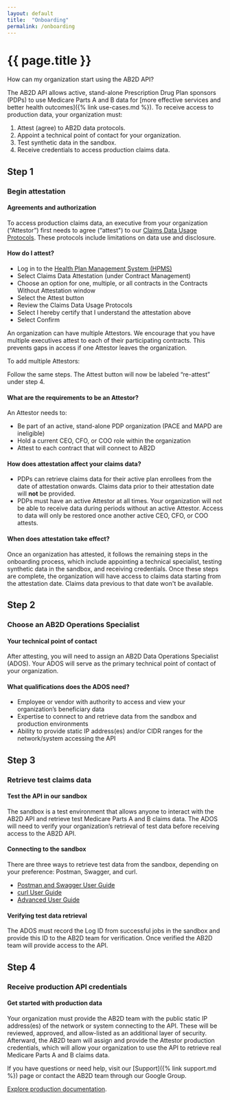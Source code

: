 ```yaml
---
layout: default
title:  "Onboarding"
permalink: /onboarding
---
```


# {{ page.title }}

How can my organization start using the AB2D API?

The AB2D API allows active, stand-alone Prescription Drug Plan sponsors (PDPs) to use Medicare Parts A and B data for [more effective services and better health outcomes]({% link use-cases.md %}). To receive access to production data, your organization must:

1. Attest (agree) to AB2D data protocols.
1. Appoint a technical point of contact for your organization.
1. Test synthetic data in the sandbox.
1. Receive credentials to access production claims data.

## Step 1


### Begin attestation

#### Agreements and authorization

To access production claims data, an executive from your organization (“Attestor”) first needs to agree (“attest") to our [Claims Data Usage Protocols](https://www.federalregister.gov/documents/2019/04/16/2019-06822/medicare-and-medicaid-programs-policy-and-technical-changes-to-the-medicare-advantage-medicare#page-15745). These protocols include limitations on data use and disclosure.

#### How do I attest?

- Log in to the [Health Plan Management System (HPMS)](https://hpms.cms.gov/app/ng/home/)
- Select Claims Data Attestation (under Contract Management)
- Choose an option for one, multiple, or all contracts in the Contracts Without Attestation window
- Select the Attest button
- Review the Claims Data Usage Protocols
- Select I hereby certify that I understand the attestation above
- Select Confirm

An organization can have multiple Attestors. We encourage that you have multiple executives attest to each of their participating contracts. This prevents gaps in access if one Attestor leaves the organization.

To add multiple Attestors:

Follow the same steps. The Attest button will now be labeled “re-attest” under step 4.


#### What are the requirements to be an Attestor?

An Attestor needs to:

- Be part of an active, stand-alone PDP organization (PACE and MAPD are ineligible)
- Hold a current CEO, CFO, or COO role within the organization
- Attest to each contract that will connect to AB2D

#### How does attestation affect your claims data?

- PDPs can retrieve claims data for their active plan enrollees from the date of attestation onwards. Claims data prior to their attestation date will **not** be provided.
- PDPs must have an active Attestor at all times. Your organization will not be able to receive data during periods without an active Attestor. Access to data will only be restored once another active CEO, CFO, or COO attests.


#### When does attestation take effect?
Once an organization has attested, it follows the remaining steps in the onboarding process, which include appointing a technical specialist, testing synthetic data in the sandbox, and receiving credentials. Once these steps are complete, the organization will have access to claims data starting from the attestation date. Claims data previous to that date won't be available.

## Step 2

### Choose an AB2D Operations Specialist

#### Your technical point of contact

After attesting, you will need to assign an AB2D Data Operations Specialist (ADOS). Your ADOS will serve as the primary technical point of contact of your organization.

#### What qualifications does the ADOS need?

- Employee or vendor with authority to access and view your organization’s beneficiary data
- Expertise to connect to and retrieve data from the sandbox and production environments
- Ability to provide static IP address(es) and/or CIDR ranges for the network/system accessing the API

## Step 3

### Retrieve test claims data

#### Test the API in our sandbox

The sandbox is a test environment that allows anyone to interact with the AB2D API and retrieve test Medicare Parts A and B claims data. The ADOS will need to verify your organization’s retrieval of test data before receiving access to the AB2D API.

#### Connecting to the sandbox

There are three ways to retrieve test data from the sandbox, depending on your preference: Postman, Swagger, and curl.

- [Postman and Swagger User Guide](https://ab2d.cms.gov/tutorial-postman-swagger.html)
- [curl User Guide](https://ab2d.cms.gov/tutorial-curl.html)
- [Advanced User Guide](https://ab2d.cms.gov/advanced-user-guide.html)

#### Verifying test data retrieval

The ADOS must record the Log ID from successful jobs in the sandbox and provide this ID to the AB2D team for verification. Once verified the AB2D team will provide access to the API.

## Step 4

### Receive production API credentials

#### Get started with production data

Your organization must provide the AB2D team with the public static IP address(es) of the network or system connecting to the API. These will be reviewed, approved, and allow-listed as an additional layer of security. Afterward, the AB2D team will assign and provide the Attestor production credentials, which will allow your organization to use the API to retrieve real Medicare Parts A and B claims data.

If you have questions or need help, visit our [Support]({% link support.md %}) page or contact the AB2D team through our Google Group.

[Explore production documentation](https://github.com/CMSgov/ab2d-pdp-documentation).
